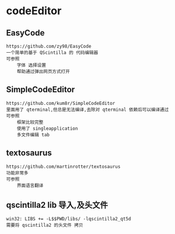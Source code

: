 # codeEditor

## EasyCode
    https://github.com/zy98/EasyCode
    一个简单的基于 QScintilla 的 代码编辑器
    可参照 
        字体 选择设置
        帮助通过弹出网页方式打开
      
## SimpleCodeEditor
    https://github.com/kum8r/SimpleCodeEditor
    里面用了 qterminal,但总是无法编译,去除对 qterminal 依赖后可以编译通过
    可参照
        框架比较完整
        使用了 singleapplication
        多文件编辑 tab
    
## textosaurus
    https://github.com/martinrotter/textosaurus
    功能非常多
    可参照
        界面语言翻译
      
##  qscintilla2 lib 导入,及头文件
    win32: LIBS += -L$$PWD/libs/ -lqscintilla2_qt5d
    需要将 qscintilla2 的头文件 拷贝
